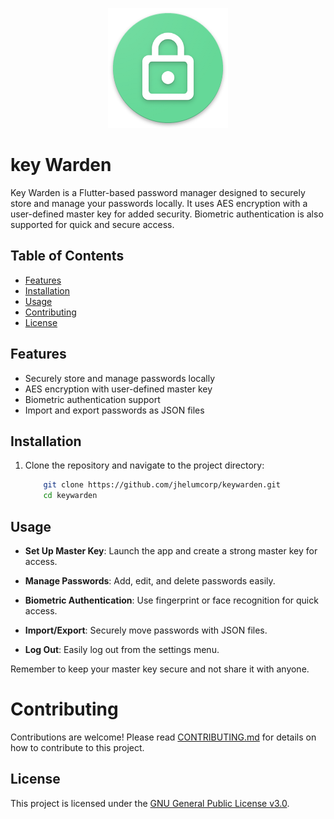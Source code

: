 <p align="center">
     <img src="/android/app/src/main/res/mipmap-xxxhdpi/ic_launcher.png" alt="Key Warden"/><br />
</p>

# key Warden

Key Warden is a Flutter-based password manager designed to securely store and manage your passwords locally. It uses AES encryption with a user-defined master key for added security. Biometric authentication is also supported for quick and secure access.

## Table of Contents

- [Features](#features)
- [Installation](#installation)
- [Usage](#usage)
- [Contributing](#contributing)
- [License](#license)

## Features

- Securely store and manage passwords locally
- AES encryption with user-defined master key
- Biometric authentication support
- Import and export passwords as JSON files


## Installation

1. Clone the repository and navigate to the project directory:

    ```bash
        git clone https://github.com/jhelumcorp/keywarden.git
        cd keywarden
## Usage

- **Set Up Master Key**: Launch the app and create a strong master key for access.

- **Manage Passwords**: Add, edit, and delete passwords easily.

- **Biometric Authentication**: Use fingerprint or face recognition for quick access.

- **Import/Export**: Securely move passwords with JSON files.

- **Log Out**: Easily log out from the settings menu.

Remember to keep your master key secure and not share it with anyone.


# Contributing
Contributions are welcome! Please read [CONTRIBUTING.md](CONTRIBUTING.md) for details on how to contribute to this project.

## License

This project is licensed under the [GNU General Public License v3.0](LICENSE.md).
